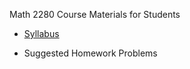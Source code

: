 Math 2280 Course Materials for Students

* [Syllabus](./syllabus/syllabus.md)

* Suggested Homework Problems
